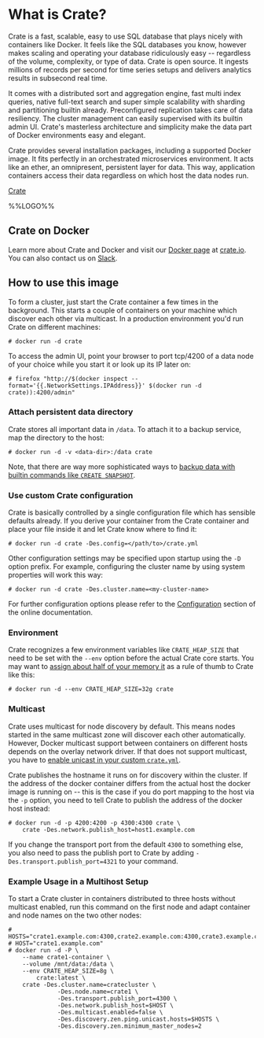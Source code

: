 # What is Crate?

Crate is a fast, scalable, easy to use SQL database that plays nicely
with containers like Docker. It feels like the SQL databases you know,
however makes scaling and operating your database ridiculously easy --
regardless of the volume, complexity, or type of data. Crate is open
source. It ingests millions of records per second for time series
setups and delivers analytics results in subsecond real time.

It comes with a distributed sort and aggregation engine, fast multi
index queries, native full-text search and super simple scalability
with sharding and partitioning builtin already. Preconfigured
replication takes care of data resiliency. The cluster management can
easily supervised with its builtin admin UI. Crate's masterless
architecture and simplicity make the data part of Docker environments
easy and elegant.

Crate provides several installation packages, including a supported
Docker image. It fits perfectly in an orchestrated microservices
environment. It acts like an ether, an omnipresent, persistent layer
for data. This way, application containers access their data
regardless on which host the data nodes run.

[Crate](https://crate.io/)

%%LOGO%%

## Crate on Docker

Learn more about Crate and Docker and visit our [Docker page](https://crate.io/c/docker) at [crate.io](https://crate.io). You can also contact us on [Slack](https://crate.io/docs/support/slackin/).

## How to use this image

To form a cluster, just start the Crate container a few times in the
background. This starts a couple of containers on your machine which
discover each other via multicast. In a production environment you'd
run Crate on different machines:

```console
# docker run -d crate
```

To access the admin UI, point your browser to port tcp/4200 of a data
node of your choice while you start it or look up its IP later on:

```console
# firefox "http://$(docker inspect --format='{{.NetworkSettings.IPAddress}}' $(docker run -d crate)):4200/admin"
```

### Attach persistent data directory

Crate stores all important data in `/data`. To attach it to a backup
service, map the directory to the host:

```console
# docker run -d -v <data-dir>:/data crate
```

Note, that there are way more sophisticated ways to [backup data with
builtin commands like `CREATE SNAPSHOT`](https://crate.io/a/backing-up-and-restoring-crate/).

### Use custom Crate configuration

Crate is basically controlled by a single configuration file which has
sensible defaults already. If you derive your container from the Crate
container and place your file inside it and let Crate know where to
find it:

```console
# docker run -d crate -Des.config=</path/to>/crate.yml
```

Other configuration settings may be specified upon startup using the
`-D` option prefix. For example, configuring the cluster name by using
system properties will work this way:

```console
# docker run -d crate -Des.cluster.name=<my-cluster-name>
```

For further configuration options please refer to the
[Configuration](https://crate.io/docs/stable/configuration.html)
section of the online documentation.

### Environment

Crate recognizes a few environment variables like `CRATE_HEAP_SIZE`
that need to be set with the `--env` option before the actual Crate
core starts. You may want to [assign about half of your memory
it](https://crate.io/docs/reference/en/latest/configuration.html#crate-heap-size)
as a rule of thumb to Crate like this:

```console
# docker run -d --env CRATE_HEAP_SIZE=32g crate
```

### Multicast

Crate uses multicast for node discovery by default. This means nodes
started in the same multicast zone will discover each other
automatically. However, Docker multicast support between containers on
different hosts depends on the overlay network driver. If that does
not support multicast, you have to [enable unicast in your custom
`crate.yml`](https://crate.io/docs/reference/best_practice/multi_node_setup.html).

Crate publishes the hostname it runs on for discovery within the
cluster. If the address of the docker container differs from the
actual host the docker image is running on -- this is the case if you
do port mapping to the host via the `-p` option, you need to tell
Crate to publish the address of the docker host instead:

```console
# docker run -d -p 4200:4200 -p 4300:4300 crate \
    crate -Des.network.publish_host=host1.example.com
```

If you change the transport port from the default `4300` to something
else, you also need to pass the publish port to Crate by adding
`-Des.transport.publish_port=4321` to your command.

### Example Usage in a Multihost Setup

To start a Crate cluster in containers distributed to three hosts
without multicast enabled, run this command on the first node and
adapt container and node names on the two other nodes:

```console
# HOSTS="crate1.example.com:4300,crate2.example.com:4300,crate3.example.com:4300"
# HOST="crate1.example.com"
# docker run -d -P \
    --name crate1-container \
    --volume /mnt/data:/data \
    --env CRATE_HEAP_SIZE=8g \
        crate:latest \
	crate -Des.cluster.name=cratecluster \
              -Des.node.name=crate1 \
              -Des.transport.publish_port=4300 \
              -Des.network.publish_host=$HOST \
              -Des.multicast.enabled=false \
              -Des.discovery.zen.ping.unicast.hosts=$HOSTS \
              -Des.discovery.zen.minimum_master_nodes=2
```
